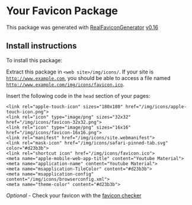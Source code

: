 # Your Favicon Package

This package was generated with [RealFaviconGenerator](https://realfavicongenerator.net/) [v0.16](https://realfavicongenerator.net/change_log#v0.16)

## Install instructions

To install this package:

Extract this package in <code>&lt;web site&gt;/img/icons/</code>. If your site is <code>http://www.example.com</code>, you should be able to access a file named <code>http://www.example.com/img/icons/favicon.ico</code>.

Insert the following code in the `head` section of your pages:

    <link rel="apple-touch-icon" sizes="180x180" href="/img/icons/apple-touch-icon.png">
    <link rel="icon" type="image/png" sizes="32x32" href="/img/icons/favicon-32x32.png">
    <link rel="icon" type="image/png" sizes="16x16" href="/img/icons/favicon-16x16.png">
    <link rel="manifest" href="/img/icons/site.webmanifest">
    <link rel="mask-icon" href="/img/icons/safari-pinned-tab.svg" color="#d23b3b">
    <link rel="shortcut icon" href="/img/icons/favicon.ico">
    <meta name="apple-mobile-web-app-title" content="Youtube Material">
    <meta name="application-name" content="Youtube Material">
    <meta name="msapplication-TileColor" content="#d23b3b">
    <meta name="msapplication-config" content="/img/icons/browserconfig.xml">
    <meta name="theme-color" content="#d23b3b">

_Optional_ - Check your favicon with the [favicon checker](https://realfavicongenerator.net/favicon_checker)

